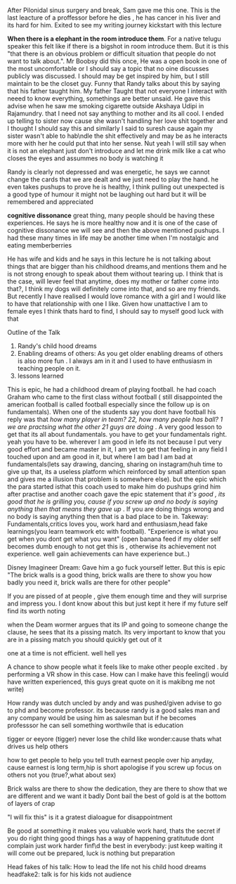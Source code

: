 After Pilonidal sinus surgery and break, Sam gave me this one. This is the last leacture of a proffessor before he dies , he has cancer in his liver and its hard
for him. Exited to see my writing journey kickstart with this lecture

**When there is a elephant in the room introduce them**. For a native telugu speaker this felt like if there is a bigshot in room introduce them. But it is this "that there is an obvious problem or difficult situation that people do not want to talk about.". Mr Boobsy did this once, He was a open book in one of the most uncomfortable or I should say a topic that no oine discusses publicly was discussed. I should may be get inspired by him, but I still maintain to be the closet guy. 
Funny that Randy talks about this by saying that his father taught him. My father Taught that not everyone I interact with neeed to know everything, somethings are better unsaid. He gave this advise when he saw me smoking cigarette outside Akshaya Udipi in Rajamundry. that I need not say anything to mother and its all cool. I ended up telling to sister now cause she wasn't handling her love shit together and I thought I should say this and similarly I said to suresh cause again my sister wasn't able to hab\ndle the shit effectively and may be as he interacts more with her he could put that into her sense. Nut yeah I will still say when it is not an elephant just don't introduce and let me drink milk like a cat who closes the eyes and assummes no body is watching it

Randy is clearly not depressed and was energetic, he says we cannot change the cards that we are dealt and we just need to play the hand. he even takes pushups to prove he is healthy, I think pulling out unexpected is a good type of humour it might not be laughing out hard but it will be remembered and appreciated

**cognitive dissonance** great thing, many people should be having these experiences. He says he is more healthy now and it is one of the case of cognitive dissonance we will see and then the above mentioned pushups. I had these many times in life may be another time when I'm nostalgic and eating memberberries

He has wife and kids and he says in this lecture he is not talking about things that are bigger than his childhood dreams,and mentions them and he is not strong enough to speak about them without tearing up. I think that is the case, will Iever feel that anytime, does my mother or father come into that?, I think my dogs will definitely come into that, and so are my friends. But recently I have realised I would love romance with a girl and I would like to have that relationship with one I like. Given how unattactive I am to female eyes I think thats hard to find, I should say to myself good luck with that

Outline of the Talk
1. Randy's child hood dreams
2. Enabling dreams of others: As you get older enabling dreams of others is also more fun . I always am in it and I used to have enthusiasm in teaching people on it.
3. lessons learned 

This is epic, he had a childhood dream of playing football. he had coach Graham who came to the first class without football ( still disappointed the american football is called football especially since the follow up is on fundamentals). When one of the students say you dont have football his reply was that *how many player in team? 22, how many people has ball? 1 we are practsing what the other 21 guys are doing* . A very good lesson to get that its all about fundamentals. you have to get your fundamentals right. yeah you have to be. wherever I am good in lefe its not because I put very good effort and became master in it, I am yet to get that feeling in any field I touched upon and am good in it, but where I am bad I am bad at fundamentals(lets say drawing, dancing, sharing on instagram(huh time to give up that, its a useless platform which reinforced by small attention span and gives me a illusion that problem is somewhere else). but the epic which the para started isthat this coach used to make him do pushups grind him after practise and another coach gave the epic statement that *it's good , its good that he is grilling you, cause if you screw up and no body is saying anything then that means they gave up* . If you are doing things wrong and no body is saying anything then that is a bad place to be in. Takeway: Fundamentals,critics loves you, work hard and enthusiasm,head fake learnings(you learn teamwork etc with football). "Experience is what you get when you dont get what you want" (open banana feed if my older self becomes dumb enough to not get this is , otherwise its achievement not experience. well gain achievements can have experience but..)

Disney Imagineer Dream: Gave him a go fuck yourself letter. But this is epic "The brick walls is a good thing, brick walls are there to show you how badly you need it, brick walls are there for other people"

If you are pissed of at people , give them enough time and they will surprise and impress you. I dont know about this but just kept it here if my future self find its worth noting

when the Deam wormer argues that its IP and going to someone change the clause, he sees that its a pissing match. Its very important to know that you are in a pissing match you should quickly get out of it 

one at a time is not efficient. well hell yes

A chance to show people what it feels like to make other people excited . by performing a VR show in this case. How can I make have this feeling(i would have written experienced, this guys great quote on it is makibng me not write)

How randy was dutch uncled by andy and was pushed/given advise to go to phd and become professor. its because randy is a good sales man and any company would be using him as salesman but if he becomes professsor he can sell something worthwile that is education

tigger or eeyore (tigger)
never lose the child like wonder:cause thats what drives us
help others

how to get people to help you
tell truth
earnest people over hip anyday, cause earnest is long term,hip is short
apologise if you screw up
focus on others not you (true?,what about sex)

Brick walss are there to show the dedication, they are there to show that we are different and we want it badly
Dont bail the best of gold is at the bottom of layers of crap

"I will fix this" is it a gratest dialoague for disappointment

Be good at something it makes you valuable
work hard, thats the secret
if you do right thing good things has a way of happening 
gratitutude
dont complain just work harder
finf\d the best in everybody: just keep waiting it will come out
be prepared, luck is nothing but preparation

Head fakes of his talk: How to lead the life not his child hood dreams
headfake2: talk is for his kids not audience




